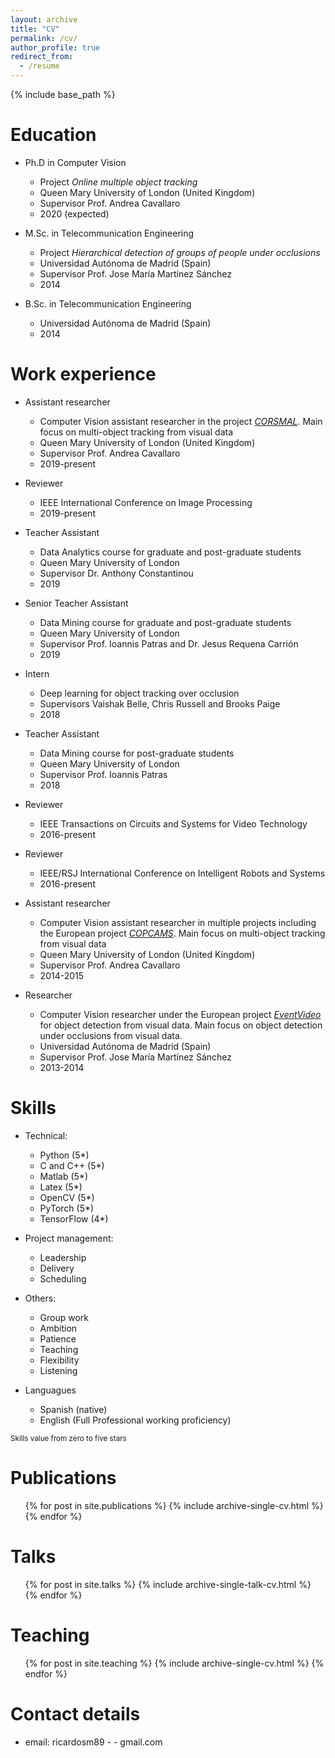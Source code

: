 ```yaml
---
layout: archive
title: "CV"
permalink: /cv/
author_profile: true
redirect_from:
  - /resume
---
```


{% include base_path %}

Education
======
* Ph.D in Computer Vision
  * Project *Online multiple object tracking*
  * Queen Mary University of London (United Kingdom)
  * Supervisor Prof. Andrea Cavallaro
  * 2020 (expected)

* M.Sc. in Telecommunication Engineering
  * Project *Hierarchical detection of groups of people under occlusions*
  * Universidad Autónoma de Madrid (Spain)
  * Supervisor Prof. Jose María Martínez Sánchez
  * 2014

* B.Sc. in Telecommunication Engineering
  * Universidad Autónoma de Madrid (Spain)
  * 2014

Work experience
======

* Assistant researcher
  * Computer Vision assistant researcher in the project [*CORSMAL*](http://corsmal.eecs.qmul.ac.uk). Main focus on multi-object tracking from visual data
  * Queen Mary University of London (United Kingdom)
  * Supervisor Prof. Andrea Cavallaro
  * 2019-present

* Reviewer
  * IEEE International Conference on Image Processing
  * 2019-present

* Teacher Assistant
  * Data Analytics course for graduate and post-graduate students
  * Queen Mary University of London
  * Supervisor Dr. Anthony Constantinou
  * 2019

* Senior Teacher Assistant
  * Data Mining course for graduate and post-graduate students
  * Queen Mary University of London
  * Supervisor Prof. Ioannis Patras and Dr. Jesus Requena Carrión
  * 2019

* Intern
  * Deep learning for object tracking over occlusion
  * Supervisors Vaishak Belle, Chris Russell and Brooks Paige
  * 2018

* Teacher Assistant
  * Data Mining course for post-graduate students
  * Queen Mary University of London
  * Supervisor Prof. Ioannis Patras
  * 2018

* Reviewer
  * IEEE Transactions on Circuits and Systems for Video Technology
  * 2016-present

* Reviewer
  * IEEE/RSJ International Conference on Intelligent Robots and Systems
  * 2016-present

* Assistant researcher
  * Computer Vision assistant researcher in multiple projects including the European project [*COPCAMS*](http://www.copcams.eu). Main focus on multi-object tracking from visual data
  * Queen Mary University of London (United Kingdom)
  * Supervisor Prof. Andrea Cavallaro
  * 2014-2015

* Researcher
  * Computer Vision researcher under the European project [*EventVideo*](http://www-vpu.eps.uam.es/eventvideo/) for object detection from visual data. Main focus on object detection under occlusions from visual data.
  * Universidad Autónoma de Madrid (Spain)
  * Supervisor Prof. Jose María Martínez Sánchez
  * 2013-2014


Skills
======
* Technical:
  * Python (5*)
  * C and C++ (5*)
  * Matlab (5*)
  * Latex (5*)
  * OpenCV (5*)
  * PyTorch (5*)
  * TensorFlow (4*)

* Project management:
  * Leadership
  * Delivery
  * Scheduling

* Others:
  * Group work
  * Ambition
  * Patience
  * Teaching
  * Flexibility
  * Listening

* Languagues
  * Spanish (native)
  * English (Full Professional working proficiency)

<sub>Skills value from zero to five stars</sub>

Publications
======
  <ul>{% for post in site.publications %}
    {% include archive-single-cv.html %}
  {% endfor %}</ul>
  
Talks
======
  <ul>{% for post in site.talks %}
    {% include archive-single-talk-cv.html %}
  {% endfor %}</ul>
  
Teaching
======
  <ul>{% for post in site.teaching %}
    {% include archive-single-cv.html %}
  {% endfor %}</ul>

Contact details
======
* email: ricardosm89 - - gmail.com
